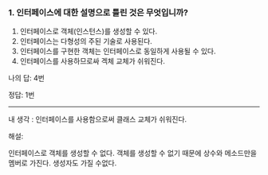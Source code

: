 ### 1. 인터페이스에 대한 설명으로 틀린 것은 무엇입니까?

1. 인터페이스로 객체(인스턴스)를 생성할 수 있다.
2. 인터페이스는 다형성의 주된 기술로 사용된다.
3. 인터페이스를 구현한 객체는 인터페이스로 동일하게 사용될 수 있다.
4. 인터페이스를 사용하므로싸 겍체 교체가 쉬워진다.

나의 답: 4번

정답: 1번

---

내 생각 : 인터페이스를 사용함으로써 클래스 교체가 쉬워진다. 

해설: 

인터페이스로 객체를 생성할 수 없다. 객체를 생성할 수 없기 때문에 상수와 메소드만을 멤버로 가진다. 생성자도 가질 수없다.